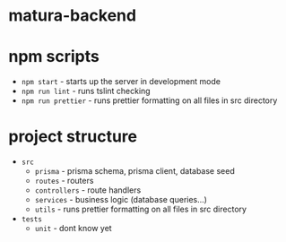 # matura-backend

# npm scripts

- `npm start` - starts up the server in development mode
- `npm run lint` - runs tslint checking 
- `npm run prettier` - runs prettier formatting on all files in src directory

# project structure

- `src`
  - `prisma` - prisma schema, prisma client, database seed
  - `routes` - routers
  - `controllers` - route handlers
  - `services` - business logic (database queries...)
  - `utils` - runs prettier formatting on all files in src directory
- `tests`
  - `unit` - dont know yet  
